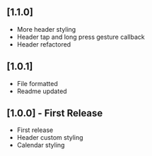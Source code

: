 ## [1.1.0]
* More header styling
* Header tap and long press gesture callback
* Header refactored

## [1.0.1]
* File formatted
* Readme updated

## [1.0.0] - First Release

* First release
* Header custom styling
* Calendar styling

